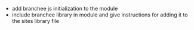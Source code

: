 * add branchee js initialization to the module
* include branchee library in module and give instructions for adding it to the sites library file
